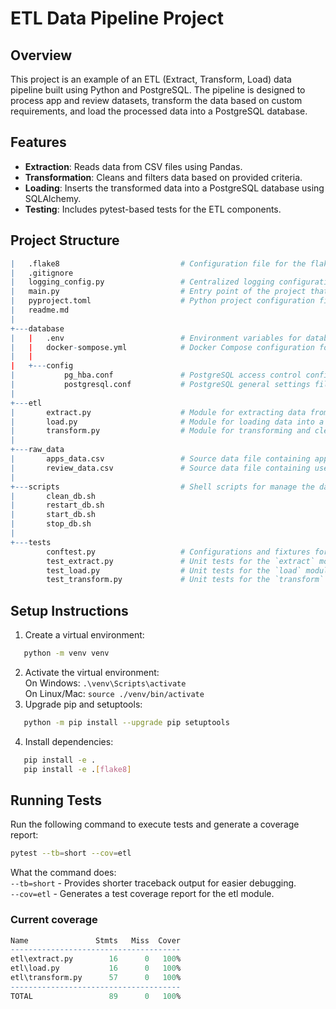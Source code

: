 # ETL Data Pipeline Project

## Overview

This project is an example of an ETL (Extract, Transform, Load) data pipeline built using Python and PostgreSQL. The pipeline is designed to process app and review datasets, transform the data based on custom requirements, and load the processed data into a PostgreSQL database.

## Features

- **Extraction**: Reads data from CSV files using Pandas.
- **Transformation**: Cleans and filters data based on provided criteria.
- **Loading**: Inserts the transformed data into a PostgreSQL database using SQLAlchemy.
- **Testing**: Includes pytest-based tests for the ETL components.

## Project Structure
```r
|   .flake8                           # Configuration file for the flake8 linter to ensure code style consistency.
|   .gitignore
|   logging_config.py                 # Centralized logging configuration for the entire project.
|   main.py                           # Entry point of the project that orchestrates the ETL pipeline execution.
|   pyproject.toml                    # Python project configuration file, including dependencies and scripts.
|   readme.md
|       
+---database
|   |   .env                          # Environment variables for database configuration (e.g., user, password).
|   |   docker-sompose.yml            # Docker Compose configuration for running a PostgreSQL database.
|   |   
|   +---config
|           pg_hba.conf               # PostgreSQL access control configuration file.
|           postgresql.conf           # PostgreSQL general settings file.
|           
+---etl
|       extract.py                    # Module for extracting data from CSV files.
|       load.py                       # Module for loading data into a database.
|       transform.py                  # Module for transforming and cleaning data.
|       
+---raw_data
|       apps_data.csv                 # Source data file containing app details for analysis.
|       review_data.csv               # Source data file containing user reviews for analysis.
|       
+---scripts                           # Shell scripts for manage the database in docker container.
|       clean_db.sh
|       restart_db.sh
|       start_db.sh
|       stop_db.sh
|       
+---tests
        conftest.py                   # Configurations and fixtures for testing.
        test_extract.py               # Unit tests for the `extract` module.
        test_load.py                  # Unit tests for the `load` module.
        test_transform.py             # Unit tests for the `transform` module.
```

## Setup Instructions

1. Create a virtual environment:
```bash
   python -m venv venv
```
2. Activate the virtual environment:<br>
On Windows: `.\venv\Scripts\activate`<br>
On Linux/Mac: `source ./venv/bin/activate`
3. Upgrade pip and setuptools:
```bash
   python -m pip install --upgrade pip setuptools
```
4. Install dependencies:
```bash
   pip install -e .
   pip install -e .[flake8]
```
## Running Tests

Run the following command to execute tests and generate a coverage report:
```bash
pytest --tb=short --cov=etl
```
What the command does:<br>
`--tb=short` - Provides shorter traceback output for easier debugging.<br>
`--cov=etl` - Generates a test coverage report for the etl module.

### Current coverage
```r
Name               Stmts   Miss  Cover
--------------------------------------
etl\extract.py        16      0   100%
etl\load.py           16      0   100%
etl\transform.py      57      0   100%
--------------------------------------
TOTAL                 89      0   100%
```
